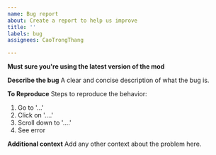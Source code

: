 ```yaml
---
name: Bug report
about: Create a report to help us improve
title: ''
labels: bug
assignees: CaoTrongThang

---
```


**Must sure you're using the latest version of the mod**

**Describe the bug**
A clear and concise description of what the bug is.

**To Reproduce**
Steps to reproduce the behavior:
1. Go to '...'
2. Click on '....'
3. Scroll down to '....'
4. See error

**Additional context**
Add any other context about the problem here.
